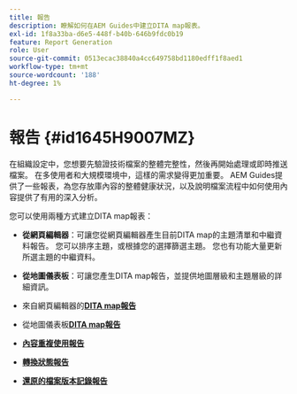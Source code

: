```yaml
---
title: 報告
description: 瞭解如何在AEM Guides中建立DITA map報表。
exl-id: 1f8a33ba-d6e5-448f-b40b-646b9fdc0b19
feature: Report Generation
role: User
source-git-commit: 0513ecac38840a4cc649758bd1180edff1f8aed1
workflow-type: tm+mt
source-wordcount: '188'
ht-degree: 1%

---
```


# 報告 {#id1645H9007MZ}

在組織設定中，您想要先驗證技術檔案的整體完整性，然後再開始處理或即時推送檔案。 在多使用者和大規模環境中，這樣的需求變得更加重要。 AEM Guides提供了一些報表，為您存放庫內容的整體健康狀況，以及說明檔案流程中如何使用內容提供了有用的深入分析。

您可以使用兩種方式建立DITA map報表：

- **從網頁編輯器**：可讓您從網頁編輯器產生目前DITA map的主題清單和中繼資料報告。 您可以排序主題，或根據您的選擇篩選主題。 您也有功能大量更新所選主題的中繼資料。
- **從地圖儀表板**：可讓您產生DITA map報告，並提供地圖層級和主題層級的詳細資訊。

- 來自網頁編輯器的&#x200B;**[DITA map報告](reports-web-editor.md)**

- 從地圖儀表板&#x200B;**[DITA map報告](reports-ditamap.md)**

- **[內容重複使用報告](reports-content-reuse.md)**

- **[轉換狀態報告](reports-convertion-status.md)**

- **[還原的檔案版本記錄報告](reports-reverted-file-version-history.md)**

